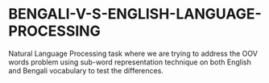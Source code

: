 # BENGALI-V-S-ENGLISH-LANGUAGE-PROCESSING
Natural Language Processing task where we are trying to address the OOV words problem using sub-word representation technique on both English and Bengali vocabulary to test the differences.
